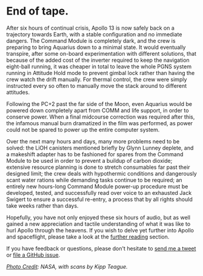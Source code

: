 End of tape.
============

After six hours of continual crisis, Apollo 13 is now safely back on a trajectory towards Earth, with a stable configuration and no immediate dangers. The Command Module is completely dark, and the crew is preparing to bring Aquarius down to a minimal state. It would eventually transpire, after some on-board experimentation with different solutions, that because of the added cost of the inverter required to keep the navigation eight-ball running, it was cheaper in total to leave the whole PGNS system running in Attitude Hold mode to prevent gimbal lock rather than having the crew watch the drift manually. For thermal control, the crew were simply instructed every so often to manually move the stack around to different attitudes.

Following the PC+2 past the far side of the Moon, even Aquarius would be powered down completely apart from COMM and life support, in order to conserve power. When a final midcourse correction was required after this, the infamous manual burn dramatized in the film was performed, as power could not be spared to power up the entire computer system.

Over the next many hours and days, many more problems need to be solved: the LiOH canisters mentioned briefly by Glynn Lunney deplete, and a makeshift adapter has to be fashioned for spares from the Command Module to be used in order to prevent a buildup of carbon dioxide; extensive resource planning is done to stretch consumables far past their designed limit; the crew deals with hypothermic conditions and dangerously scant water rations while demanding tasks continue to be required; an entirely new hours-long Command Module power-up procedure must be developed, tested, and successfully read over voice to an exhausted Jack Swigert to ensure a successful re-entry, a process that by all rights should take weeks rather than days.

Hopefully, you have not only enjoyed these six hours of audio, but as well gained a new appreciation and tactile understanding of what it was like to hurl Apollo through the heavens. If you wish to delve yet further into Apollo and spaceflight, please take a look at the [further reading](#overview-reading) section.

If you have feedback or questions, please don't hesitate to [send me a tweet](https://twitter.com/cxlt) or [file a GitHub issue](https://github.com/issa-tseng/apollo13rt/issues).

_[Photo Credit](https://www.hq.nasa.gov/alsj/a13/images13.html): NASA, with scans by Kipp Teague._

